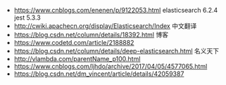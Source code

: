 * https://www.cnblogs.com/enenen/p/9122053.html elasticsearch 6.2.4  jest 5.3.3
* http://cwiki.apachecn.org/display/Elasticsearch/Index  中文翻译
* https://blog.csdn.net/column/details/18392.html 博客
* https://www.codetd.com/article/2188882
* https://blog.csdn.net/column/details/deep-elasticsearch.html 名义天下
* http://vlambda.com/parentName_p100.html
* https://www.cnblogs.com/ljhdo/archive/2017/04/05/4577065.html
* https://blog.csdn.net/dm_vincent/article/details/42059387